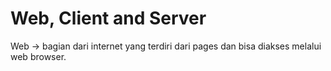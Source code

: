 # Web, Client and Server

Web -> bagian dari internet yang terdiri dari pages dan bisa diakses melalui web browser.

